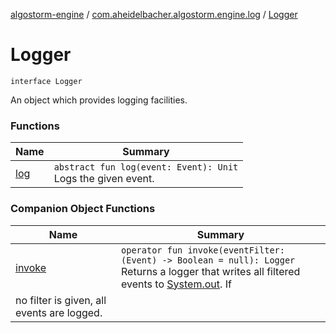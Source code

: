 [algostorm-engine](../../index.md) / [com.aheidelbacher.algostorm.engine.log](../index.md) / [Logger](.)

# Logger

`interface Logger`

An object which provides logging facilities.

### Functions

| Name | Summary |
|---|---|
| [log](log.md) | `abstract fun log(event: Event): Unit`<br>Logs the given event. |

### Companion Object Functions

| Name | Summary |
|---|---|
| [invoke](invoke.md) | `operator fun invoke(eventFilter: (Event) -> Boolean = null): Logger`<br>Returns a logger that writes all filtered events to [System.out](#). If
no filter is given, all events are logged. |
